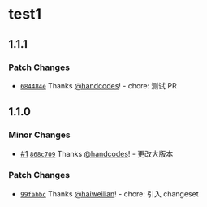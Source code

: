 # test1

## 1.1.1

### Patch Changes

- [`684484e`](https://github.com/handcodes/github-test/commit/684484e7f3a9bbc1577b8ab98079765082a0fb41) Thanks [@handcodes](https://github.com/handcodes)! - chore: 测试 PR

## 1.1.0

### Minor Changes

- [#1](https://github.com/handcodes/github-test/pull/1) [`868c709`](https://github.com/handcodes/github-test/commit/868c709485fb0adfc445c4df3a63d908466966fc) Thanks [@handcodes](https://github.com/handcodes)! - 更改大版本

### Patch Changes

- [`99fabbc`](https://github.com/handcodes/github-test/commit/99fabbc635eac868f048bc5d4cdfad302231792f) Thanks [@haiweilian](https://github.com/haiweilian)! - chore: 引入 changeset
